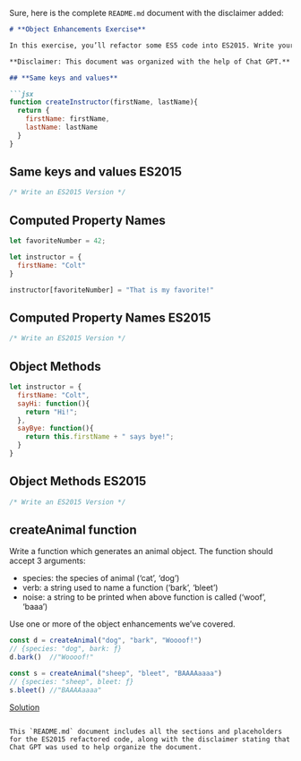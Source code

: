 Sure, here is the complete `README.md` document with the disclaimer added:

```markdown
# **Object Enhancements Exercise**

In this exercise, you’ll refactor some ES5 code into ES2015. Write your code in the sections with a comment to “Write an ES2015 Version”.

**Disclaimer: This document was organized with the help of Chat GPT.**

## **Same keys and values**

```jsx
function createInstructor(firstName, lastName){
  return {
    firstName: firstName,
    lastName: lastName
  }
}
```

## **Same keys and values ES2015**

```jsx
/* Write an ES2015 Version */
```

## **Computed Property Names**

```jsx
let favoriteNumber = 42;

let instructor = {
  firstName: "Colt"
}

instructor[favoriteNumber] = "That is my favorite!"
```

## **Computed Property Names ES2015**

```jsx
/* Write an ES2015 Version */
```

## Object Methods

```jsx
let instructor = {
  firstName: "Colt",
  sayHi: function(){
    return "Hi!";
  },
  sayBye: function(){
    return this.firstName + " says bye!";
  }
}
```

## **Object Methods ES2015**

```jsx
/* Write an ES2015 Version */
```

## **createAnimal function**

Write a function which generates an animal object. The function should accept 3 arguments:

- species: the species of animal (‘cat’, ‘dog’)
- verb: a string used to name a function (‘bark’, ‘bleet’)
- noise: a string to be printed when above function is called (‘woof’, ‘baaa’)

Use one or more of the object enhancements we’ve covered.

```jsx
const d = createAnimal("dog", "bark", "Woooof!")
// {species: "dog", bark: ƒ}
d.bark()  //"Woooof!"

const s = createAnimal("sheep", "bleet", "BAAAAaaaa")
// {species: "sheep", bleet: ƒ}
s.bleet() //"BAAAAaaaa"
```

[Solution](https://lessons.springboard.com/Solution-7eee406482f74110b6c0ecde71bc7de2?pvs=21)
```

This `README.md` document includes all the sections and placeholders for the ES2015 refactored code, along with the disclaimer stating that Chat GPT was used to help organize the document.